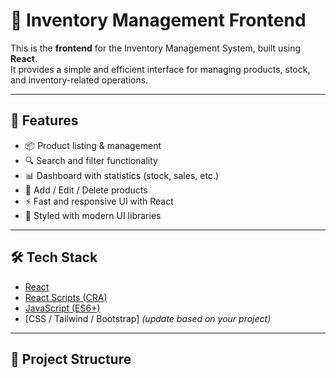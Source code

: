 # 🛒 Inventory Management Frontend

This is the **frontend** for the Inventory Management System, built using **React**.  
It provides a simple and efficient interface for managing products, stock, and inventory-related operations.

---

## 🚀 Features
- 📦 Product listing & management  
- 🔍 Search and filter functionality  
- 📊 Dashboard with statistics (stock, sales, etc.)  
- 📝 Add / Edit / Delete products  
- ⚡ Fast and responsive UI with React  
- 🎨 Styled with modern UI libraries  

---

## 🛠️ Tech Stack
- [React](https://react.dev/)  
- [React Scripts (CRA)](https://create-react-app.dev/)  
- [JavaScript (ES6+)](https://developer.mozilla.org/en-US/docs/Web/JavaScript)  
- [CSS / Tailwind / Bootstrap] *(update based on your project)*  

---

## 📂 Project Structure
